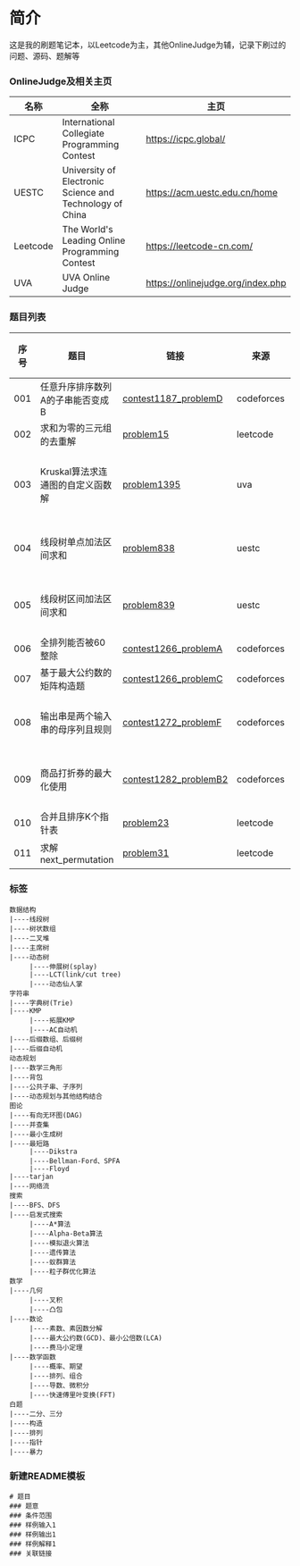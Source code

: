 
# 简介

这是我的刷题笔记本，以Leetcode为主，其他OnlineJudge为辅，记录下刷过的问题、源码、题解等

### OnlineJudge及相关主页

|名称|全称|主页|
|--|--|--|
|ICPC|International Collegiate Programming Contest|https://icpc.global/|
|UESTC|University of Electronic Science and Technology of China|https://acm.uestc.edu.cn/home|
|Leetcode|The World's Leading Online Programming Contest|https://leetcode-cn.com/|
|UVA|UVA Online Judge|https://onlinejudge.org/index.php|

### 题目列表

|序号|题目|链接|来源|大标签|小标签|
|--|--|--|--|--|--|
|001|任意升序排序数列A的子串能否变成B|[contest1187_problemD](Codeforces/contest1187_problemD_任意升序排序数列A的子串能否变成B)|codeforces|白题|排列|
|002|求和为零的三元组的去重解|[problem15](Leetcode/problem15_求和为零的三元组的去重解)|leetcode|白题|二分|
|003|Kruskal算法求连通图的自定义函数解|[problem1395](UVA/problem1395_Kruskal算法求连通图的自定义函数解)|uva|图论|最小生成树|
|004|线段树单点加法区间求和|[problem838](UESTC/problem838_线段树单点加法区间求和)|uestc|数据结构|线段树|
|005|线段树区间加法区间求和|[problem839](UESTC/problem839_线段树区间加法区间求和)|uestc|数据结构|线段树|
|006|全排列能否被60整除|[contest1266_problemA](Codeforces/contest1266_problemA_全排列能否被60整除)|codeforces|白题|排列|
|007|基于最大公约数的矩阵构造题|[contest1266_problemC](Codeforces/contest1266_problemC_基于最大公约数的矩阵构造题)|codeforces|白题|构造|
|008|输出串是两个输入串的母序列且规则|[contest1272_problemF](Codeforces/contest1272_problemF_输出串是两个输入串的母序列且规则)|codeforces|动态规划||
|009|商品打折券的最大化使用|[contest1282_problemB2](Codeforces/contest1282_problemB2_商品打折券的最大化使用)|codeforces|动态规划||
|010|合并且排序K个指针表|[problem23](Leetcode/problem23_合并且排序K个指针表)|leetcode|白题|指针|
|011|求解next_permutation|[problem31](Leetcode/problem31_求解next_permutation)|leetcode|白题|排列|
 
### 标签
```
数据结构
|----线段树
|----树状数组
|----二叉堆
|----主席树
|----动态树
     |----伸展树(splay)
     |----LCT(link/cut tree)
     |----动态仙人掌
字符串
|----字典树(Trie)
|----KMP
     |----拓展KMP
     |----AC自动机
|----后缀数组、后缀树
|----后缀自动机
动态规划
|----数学三角形
|----背包
|----公共子串、子序列
|----动态规划与其他结构结合
图论
|----有向无环图(DAG)
|----并查集
|----最小生成树
|----最短路
     |----Dikstra
     |----Bellman-Ford、SPFA
     |----Floyd
|----tarjan
|----网络流
搜索
|----BFS、DFS
|----启发式搜索
     |----A*算法
     |----Alpha-Beta算法
     |----模拟退火算法
     |----遗传算法
     |----蚁群算法
     |----粒子群优化算法
数学
|----几何
     |----叉积
     |----凸包
|----数论
     |----素数、素因数分解
     |----最大公约数(GCD)、最小公倍数(LCA)
     |----费马小定理
|----数学函数
     |----概率、期望
     |----排列、组合
     |----导数、微积分
     |----快速傅里叶变换(FFT)
白题
|----二分、三分
|----构造
|----排列
|----指针
|----暴力
```

### 新建README模板
```
# 题目
### 题意
### 条件范围
### 样例输入1
### 样例输出1
### 样例解释1
### 关联链接
```
